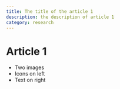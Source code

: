 ```yaml
---
title: The title of the article 1
description: the description of article 1
category: research
---
```


# Article 1

* Two images
* Icons on left
* Text on right
